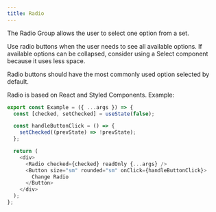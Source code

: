 ```yaml
---
title: Radio
---
```


The Radio Group allows the user to select one option from a set.

Use radio buttons when the user needs to see all available options. If available options can be collapsed, consider using a Select component because it uses less space.

Radio buttons should have the most commonly used option selected by default.

Radio is based on React and Styled Components. Example:

```ts
export const Example = ({ ...args }) => {
  const [checked, setChecked] = useState(false);

  const handleButtonClick = () => {
    setChecked((prevState) => !prevState);
  };

  return (
    <div>
      <Radio checked={checked} readOnly {...args} />
      <Button size="sm" rounded="sm" onClick={handleButtonClick}>
        Change Radio
      </Button>
    </div>
  );
};
```
